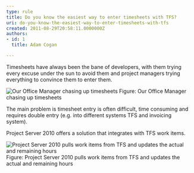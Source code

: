 ```yaml
---
type: rule
title: Do you know the easiest way to enter timesheets with TFS?
uri: do-you-know-the-easiest-way-to-enter-timesheets-with-tfs
created: 2011-08-29T20:58:11.0000000Z
authors:
- id: 1
  title: Adam Cogan

---
```




<span class='intro'> Timesheets have always been the bane of developers, with them trying every excuse under the sun to avoid them and project managers trying everything to convince them to enter them. </span>

<img src="/Management/RulesToBetterProjectManagement/PublishingImages/chase-up-timesheets.jpg" alt="Our Office Manager chasing up timesheets" class="ms-rteCustom-ImageArea" /> 
<span class="ms-rteCustom-FigureNormal">Figure&#58; Our Office Manager chasing up timesheets</span>

<p>The main problem is timesheet entry is often difficult, time consuming and requires double entry (e.g. into different systems TFS and invoicing system).</p>
<p>Project Server 2010 offers a solution that integrates with TFS work items.</p>

<img src="/Management/RulesToBetterProjectManagement/PublishingImages/tfs-timesheets.jpg" alt="Project Server 2010 pulls work items from TFS and updates the actual and remaining hours" class="ms-rteCustom-ImageArea" /> 
<span class="ms-rteCustom-FigureGood">Figure&#58; Project Server 2010 pulls work items from TFS and updates the actual and remaining hours</span>


